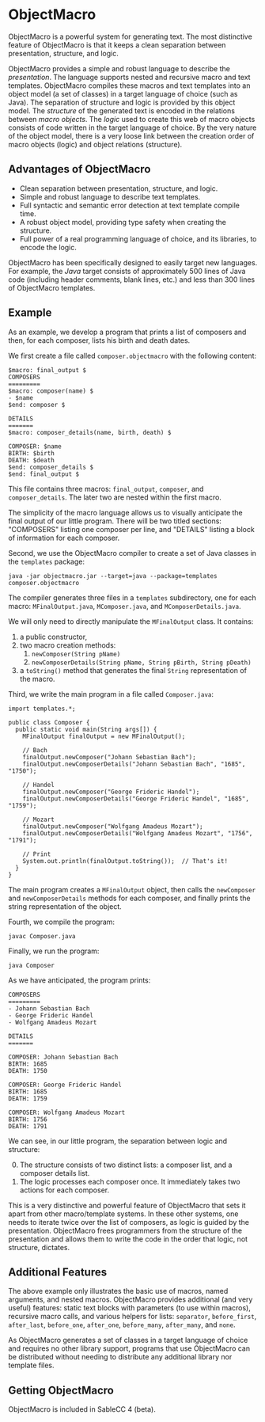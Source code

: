 ---
---
# ObjectMacro

ObjectMacro is a powerful system for generating text. The most distinctive feature of ObjectMacro is that it keeps a clean separation between presentation, structure, and logic.

ObjectMacro provides a simple and robust language to describe the *presentation*. The language supports nested and recursive macro and text templates. ObjectMacro compiles these macros and text templates into an object model (a set of classes) in a target language of choice (such as Java). The separation of structure and logic is provided by this object model. The *structure* of the generated text is encoded in the relations between *macro objects*. The *logic* used to create this web of macro objects consists of code written in the target language of choice. By the very nature of the object model, there is a very loose link between the creation order of macro objects (logic) and object relations (structure).

## Advantages of ObjectMacro

* Clean separation between presentation, structure, and logic.
* Simple and robust language to describe text templates.
* Full syntactic and semantic error detection at text template compile time.
* A robust object model, providing type safety when creating the structure.
* Full power of a real programming language of choice, and its libraries, to encode the logic.

ObjectMacro has been specifically designed to easily target new languages. For example, the *Java* target consists of approximately 500 lines of Java code (including header comments, blank lines, etc.) and less than 300 lines of ObjectMacro templates.

## Example

As an example, we develop a program that prints a list of composers and then, for each composer, lists his birth and death dates.

We first create a file called `composer.objectmacro` with the following content:

	$macro: final_output $
	COMPOSERS
	=========
	$macro: composer(name) $
	- $name
	$end: composer $
	
	DETAILS
	=======
	$macro: composer_details(name, birth, death) $
	
	COMPOSER: $name
	BIRTH: $birth
	DEATH: $death
	$end: composer_details $
	$end: final_output $

This file contains three macros: `final_output`, `composer`, and `composer_details`. The later two are nested within the first macro.

The simplicity of the macro language allows us to visually anticipate the final output of our little program. There will be two titled sections: "COMPOSERS" listing one composer per line, and "DETAILS" listing a block of information for each composer.

Second, we use the ObjectMacro compiler to create a set of Java classes in the `templates` package:

	java -jar objectmacro.jar --target=java --package=templates composer.objectmacro

The compiler generates three files in a `templates` subdirectory, one for each macro: `MFinalOutput.java`, `MComposer.java`, and `MComposerDetails.java`.

We will only need to directly manipulate the `MFinalOutput` class. It contains:

1. a public constructor,
1. two macro creation methods:
   1. `newComposer(String pName)`
   1. `newComposerDetails(String pName, String pBirth, String pDeath)`
1. a `toString()` method that generates the final `String` representation of the macro.

Third, we write the main program in a file called `Composer.java`:

	import templates.*;
	
	public class Composer {
	  public static void main(String args[]) {
	    MFinalOutput finalOutput = new MFinalOutput();
	
	    // Bach
	    finalOutput.newComposer("Johann Sebastian Bach");
	    finalOutput.newComposerDetails("Johann Sebastian Bach", "1685", "1750");
	
	    // Handel
	    finalOutput.newComposer("George Frideric Handel");
	    finalOutput.newComposerDetails("George Frideric Handel", "1685", "1759");
	
	    // Mozart
	    finalOutput.newComposer("Wolfgang Amadeus Mozart");
	    finalOutput.newComposerDetails("Wolfgang Amadeus Mozart", "1756", "1791");
	
	    // Print
	    System.out.println(finalOutput.toString());  // That's it!
	  }
	}

The main program creates a `MFinalOutput` object, then calls the `newComposer` and `newComposerDetails` methods for each composer, and finally prints the string representation of the object.

Fourth, we compile the program:

	javac Composer.java

Finally, we run the program:

	java Composer

As we have anticipated, the program prints:

	COMPOSERS
	=========
	- Johann Sebastian Bach
	- George Frideric Handel
	- Wolfgang Amadeus Mozart
	
	DETAILS
	=======
	
	COMPOSER: Johann Sebastian Bach
	BIRTH: 1685
	DEATH: 1750
	
	COMPOSER: George Frideric Handel
	BIRTH: 1685
	DEATH: 1759
	
	COMPOSER: Wolfgang Amadeus Mozart
	BIRTH: 1756
	DEATH: 1791
	

We can see, in our little program, the separation between logic and structure:

0. The structure consists of two distinct lists: a composer list, and a composer details list.
0. The logic processes each composer once. It immediately takes two actions for each composer.

This is a very distinctive and powerful feature of ObjectMacro that sets it apart from other macro/template systems. In these other systems, one needs to iterate twice over the list of composers, as logic is guided by the presentation. ObjectMacro frees programmers from the structure of the presentation and allows them to write the code in the order that logic, not structure, dictates.

## Additional Features

The above example only illustrates the basic use of macros, named arguments, and nested macros. ObjectMacro provides additional (and very useful) features: static text blocks with parameters (to use within macros), recursive macro calls, and various helpers for lists: `separator`, `before_first`, `after_last`, `before_one`, `after_one`, `before_many`, `after_many`, and `none`.

As ObjectMacro generates a set of classes in a target language of choice and requires no other library support, programs that use ObjectMacro can be distributed without needing to distribute any additional library nor template files.

## Getting ObjectMacro

ObjectMacro is included in SableCC 4 (beta).

